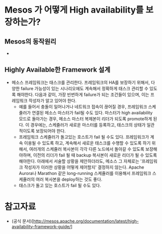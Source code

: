 # Mesos 가 어떻게 High availability를 보장하는가?

## Mesos의 동작원리
* 


## Highly Available한 Framework 설계
* 메소스 프레임워크는 태스크를 관리한다. 프레임워크의 HA를 보장하기 위해서, 다양한 failure 가능성이 있는 시나리오에도 계속해서 정확하게 태스크 관리할 수 있도록 해야한다. 다음과 같이, 가장 빈번하게 failure가 되는 조건들이 있으며, 이는 프레임워크 작성자가 알고 있어야 한다.
    * 예를 들어서 충돌이 일어나거나 네트워크 접속이 끊어질 경우, 프레임워크 스케쥴러가 연결된 메소스 마스터가 fail될 수도 있다. 마스터가 high availability 모드로 돌아가는 경우, 메소스 마스터 복제본이 리더가 되도록 promote하게 된다. 이 경우에는, 스케쥴러가 새로운 마스터를 등록하고, 태스크의 상태가 일관적이도록 보장되어야 한다.
    * 프레임워크 스케쥴러가 돌고있는 호스트가 fail 될 수도 있다. 프레임워크가 계속 이용될 수 있도록 하고, 계속해서 새로운 태스크를 수행할 수 있도록 하기 위해서, 여러개의 스케쥴러 복사본이 각각 다른 노드에서 돌아갈 수 있도록 보장해야하며, 이전의 리더가 fail 될 때 backup 복사본이 새로운 리더가 될 수 있도록 해야한다. 아래에서 서술할 상황을 제안하더라도, 메소스 그 자체로는 '프레임워크 작성자가 이러한 상황을 어떻게 제어할지' 결정하지 않는다. Apache Aurora나 Marathon 같은 long-running 스케쥴러를 이용해서 프레임워크 스케쥴러의 여러 복사본을 deploy하는 것도 좋다.
    * 태스크가 돌고 있는 호스트가 fail 될 수도 있다.



# 참고자료
* (공식 문서)[http://mesos.apache.org/documentation/latest/high-availability-framework-guide/]